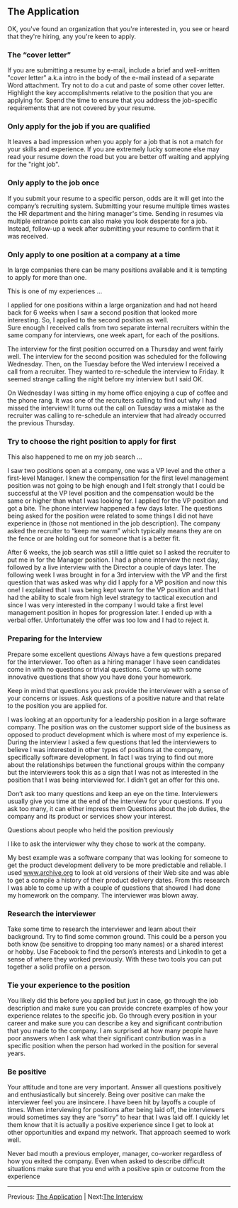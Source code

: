 ## The Application

OK, you've found an organization that you're interested in, you see or heard that they're hiring, any you're keen to apply.

### The “cover letter”

If you are submitting a resume by e-mail, include a brief and well-written "cover letter" a.k.a intro in the body of the e-mail instead of a separate Word attachment. Try not to do a cut and paste of some other cover letter. Highlight the key accomplishments relative to the position that you are applying for. Spend the time to ensure that you address the job-specific requirements that are not covered by your resume.

### Only apply for the job if you are qualified

It leaves a bad impression when you apply for a job that is not a match for your skills and experience. If you are extremely lucky someone else may read your resume down the road but you are better off waiting and applying for the "right job".

### Only apply to the job once

If you submit your resume to a specific person, odds are it will get into the company’s recruiting system. Submitting your resume multiple times wastes the HR department and the hiring manager's time. Sending in resumes via multiple entrance points can also make you look desperate for a job. Instead, follow-up a week after submitting your resume to confirm that it was received.

### Only apply to one position at a company at a time

In large companies there can be many positions available and it is tempting to apply for more than one.

This is one of my experiences …

I applied for one positions within a large organization and had not heard back for 6 weeks when I saw a second position that looked more interesting. So, I applied to the second position as well.  
Sure enough I received calls from two separate internal recruiters within the same company for interviews, one week apart, for each of the positions.

The interview for the first position occurred on a Thursday and went fairly well. The interview for the second position was scheduled for the following Wednesday. Then, on the Tuesday before the Wed interview I received a call from a recruiter. They wanted to re-schedule the interview to Friday. It seemed strange calling the night before my interview but I said OK.

On Wednesday I was sitting in my home office enjoying a cup of coffee and the phone rang. It was one of the recruiters calling to find out why I had missed the interview! It turns out the call on Tuesday was a mistake as the recruiter was calling to re-schedule an interview that had already occurred the previous Thursday.

### Try to choose the right position to apply for first

This also happened to me on my job search …

I saw two positions open at a company, one was a VP level and the other a first-level Manager. I knew the compensation for the first level management position was not going to be high enough and I felt strongly that I could be successful at the VP level position and the compensation would be the same or higher than what I was looking for. 
I applied for the VP position and got a bite. The phone interview happened a few days later. The questions being asked for the position were related to some things I did not have experience in (those not mentioned in the job description). The company asked the recruiter to “keep me warm” which typically means they are on the fence or are holding out for someone that is a better fit. 

After 6 weeks, the job search was still a little quiet so I asked the recruiter to put me in for the Manager position. I had a phone interview the next day, followed by a live interview with the Director a couple of days later. The following week I was brought in for a 3rd interview with the VP and the first question that was asked was why did I apply for a VP position and now this one! I explained that I was being kept warm for the VP position and that I had the ability to scale from high level strategy to tactical execution and since I was very interested in the company I would take a first level management position in hopes for progression later. I ended up with a verbal offer. Unfortunately the offer was too low and I had to reject it. 

### Preparing for the Interview

Prepare some excellent questions
Always have a few questions prepared for the interviewer. Too often as a hiring manager I have seen candidates come in with no questions or trivial questions. Come up with some innovative questions that show you have done your homework.

Keep in mind that questions you ask provide the interviewer with a sense of your concerns or issues. Ask questions of a positive nature and that relate to the position you are applied for.

I was looking at an opportunity for a leadership position in a large software company. The position was on the customer support side of the business as opposed to product development which is where most of my experience is. During the interview I asked a few questions that led the interviewers to believe I was interested in other types of positions at the company, specifically software development. In fact I was trying to find out more about the relationships between the functional groups within the company but the interviewers took this as a sign that I was not as interested in the position that I was being interviewed for. I didn’t get an offer for this one.

Don’t ask too many questions and keep an eye on the time. Interviewers usually give you time at the end of the interview for your questions. If you ask too many, it can either impress them Questions about the job duties, the company and its product or services show your interest. 

Questions about people who held the position previously

I like to ask the interviewer why they chose to work at the company.

My best example was a software company that was looking for someone to get the product development delivery to be more predictable and reliable. I used www.archive.org to look at old versions of their Web site and was able to get a compile a history of their product delivery dates. From this research I was able to come up with a couple of questions that showed I had done my homework on the company. The interviewer was blown away.

### Research the interviewer

Take some time to research the interviewer and learn about their background. Try to find some common ground. This could be a person you both know (be sensitive to dropping too many names) or a shared interest or hobby. Use Facebook to find the person’s interests and LinkedIn to get a sense of where they worked previously. With these two tools you can put together a solid profile on a person.

### Tie your experience to the position

You likely did this before you applied but just in case, go through the job description and make sure you can provide concrete examples of how your experience relates to the specific job. Go through every position in your career and make sure you can describe a key and significant contribution that you made to the company. I am surprised at how many people have poor answers when I ask what their significant contribution was in a specific position when the person had worked in the position for several years.

### Be positive

Your attitude and tone are very important. Answer all questions positively and enthusiastically but sincerely. Being over positive can make the interviewer feel you are insincere.
I have been hit by layoffs a couple of times. When interviewing for positions after being laid off, the interviewers would sometimes say they are “sorry” to hear that I was laid off. I quickly let them know that it is actually a positive experience since I get to look at other opportunities and expand my network. That approach seemed to work well. 

Never bad mouth a previous employer, manager, co-worker regardless of how you exited the company. Even when asked to describe difficult situations make sure that you end with a positive spin or outcome from the experience

---

Previous: [The Application](03-the-application.md) | Next:[The Interview](05-the-interview.md)